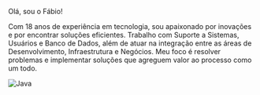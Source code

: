 Olá, sou o Fábio!

Com 18 anos de experiência em tecnologia, sou apaixonado por inovações e por encontrar soluções eficientes. Trabalho com Suporte a Sistemas, Usuários e Banco de Dados, além de atuar na integração entre as áreas de Desenvolvimento, Infraestrutura e Negócios. Meu foco é resolver problemas e implementar soluções que agreguem valor ao processo como um todo.


![Java](https://img.shields.io/badge/java-%23ED8B00.svg?style=for-the-badge&logo=openjdk&logoColor=white)

